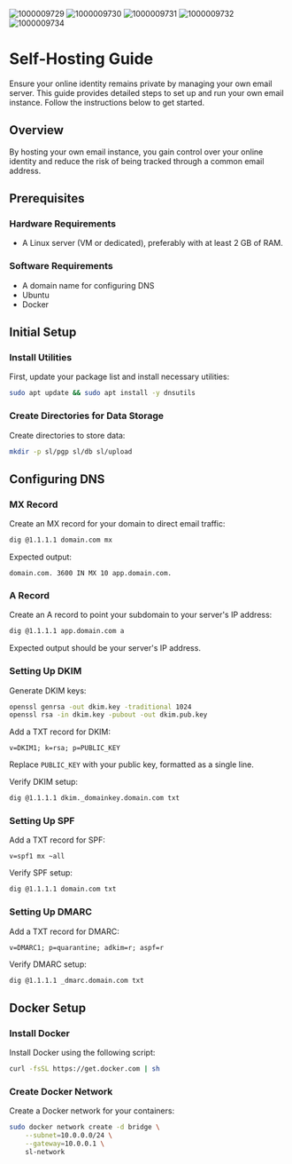 ![1000009729](https://github.com/user-attachments/assets/190c3c61-da38-44b4-b408-474f6a103377)
![1000009730](https://github.com/user-attachments/assets/56969f23-0fdd-406e-8912-e8b92557bddb)
![1000009731](https://github.com/user-attachments/assets/848da9b8-cfce-4452-a683-b29200907ed4)
![1000009732](https://github.com/user-attachments/assets/79f8b9ff-7473-4d10-8def-bb937a5e06aa)
![1000009734](https://github.com/user-attachments/assets/e0532806-b1d1-43a8-8216-530973d93059)



# Self-Hosting Guide

Ensure your online identity remains private by managing your own email server. This guide provides detailed steps to set up and run your own email instance. Follow the instructions below to get started.

## Overview

By hosting your own email instance, you gain control over your online identity and reduce the risk of being tracked through a common email address.

## Prerequisites

### Hardware Requirements

- A Linux server (VM or dedicated), preferably with at least 2 GB of RAM.
### Software Requirements

- A domain name for configuring DNS
- Ubuntu
- Docker

## Initial Setup

### Install Utilities

First, update your package list and install necessary utilities:

```bash
sudo apt update && sudo apt install -y dnsutils
```

### Create Directories for Data Storage

Create directories to store data:

```bash
mkdir -p sl/pgp sl/db sl/upload
```

## Configuring DNS

### MX Record

Create an MX record for your domain to direct email traffic:

```bash
dig @1.1.1.1 domain.com mx
```

Expected output:

```
domain.com. 3600 IN MX 10 app.domain.com.
```

### A Record

Create an A record to point your subdomain to your server's IP address:

```bash
dig @1.1.1.1 app.domain.com a
```

Expected output should be your server's IP address.

### Setting Up DKIM

Generate DKIM keys:

```bash
openssl genrsa -out dkim.key -traditional 1024
openssl rsa -in dkim.key -pubout -out dkim.pub.key
```

Add a TXT record for DKIM:

```plaintext
v=DKIM1; k=rsa; p=PUBLIC_KEY
```

Replace `PUBLIC_KEY` with your public key, formatted as a single line.

Verify DKIM setup:

```bash
dig @1.1.1.1 dkim._domainkey.domain.com txt
```

### Setting Up SPF

Add a TXT record for SPF:

```plaintext
v=spf1 mx ~all
```

Verify SPF setup:

```bash
dig @1.1.1.1 domain.com txt
```

### Setting Up DMARC

Add a TXT record for DMARC:

```plaintext
v=DMARC1; p=quarantine; adkim=r; aspf=r
```

Verify DMARC setup:

```bash
dig @1.1.1.1 _dmarc.domain.com txt
```

## Docker Setup

### Install Docker

Install Docker using the following script:

```bash
curl -fsSL https://get.docker.com | sh
```

### Create Docker Network

Create a Docker network for your containers:

```bash
sudo docker network create -d bridge \
    --subnet=10.0.0.0/24 \
    --gateway=10.0.0.1 \
    sl-network
```
